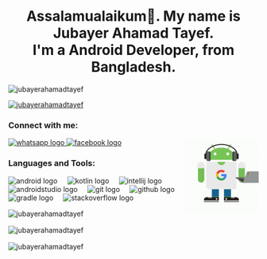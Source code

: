 <h1 align="center">
  Assalamualaikum🫡. My name is Jubayer Ahamad Tayef.
  </br>
  I'm a Android Developer, from Bangladesh.
</h1>

<p align="start"> <img src="https://komarev.com/ghpvc/?username=jubayerahamadtayef&label=Profile%20views&theme=light&style=flat&hide_border=false" alt="jubayerahamadtayef" /> </p>

<p align="left"> <a href="https://github.com/ryo-ma/github-profile-trophy"><img src="https://github-profile-trophy.vercel.app/?username=jubayerahamadtayef" alt="jubayerahamadtayef" /></a> </p>

<h3 align="left">Connect with me:</h3>
<div align="left">
  <a href="https://wa.me/+8801891484760" target="_blank">
    <img src="https://raw.githubusercontent.com/maurodesouza/profile-readme-generator/master/src/assets/icons/social/whatsapp/default.svg" width="62" height="50" alt="whatsapp logo"  />
  </a>

<img align="right" height="150" src="https://raw.githubusercontent.com/sergio11/sergio11/master/images/android_developer.gif" />

  <a href="https://www.facebook.com/jubayerahmadtayef?mibextid=ZbWKwL" target="_blank">
    <img src="https://raw.githubusercontent.com/maurodesouza/profile-readme-generator/master/src/assets/icons/social/facebook/default.svg" width="62" height="50" alt="facebook logo"  />
  </a>
</div>

<h3 align="left">Languages and Tools:</h3>
<div align="left">
  <img src="https://cdn.simpleicons.org/android/3DDC84" height="50" alt="android logo"  />
  <img width="12" />
  <img src="https://cdn.jsdelivr.net/gh/devicons/devicon/icons/kotlin/kotlin-original.svg" height="50" alt="kotlin logo"  />
  <img width="12" />
  <img src="https://cdn.jsdelivr.net/gh/devicons/devicon/icons/intellij/intellij-original.svg" height="50" alt="intellij logo"  />
  <img width="12" />
  <img src="https://cdn.simpleicons.org/androidstudio/3DDC84" height="50" alt="androidstudio logo"  />
  <img width="12" />
  <img src="https://skillicons.dev/icons?i=git" height="50" alt="git logo"  />
  <img width="12" />
  <img src="https://skillicons.dev/icons?i=github" height="50" alt="github logo"  />
  <img width="12" />
  <img src="https://skillicons.dev/icons?i=gradle" height="50" alt="gradle logo"  />
  <img width="12" />
  <img src="https://skillicons.dev/icons?i=stackoverflow" height="50" alt="stackoverflow logo"  />
</div>
<div align="start">
<p><img align="center" src="https://github-readme-stats.vercel.app/api/top-langs?username=jubayerahamadtayef&show_icons=true&locale=en&layout=compact&theme=highcontrast&hide_border=false"alt="jubayerahamadtayef" /></p>

<p><img align="center" src="https://github-readme-stats.vercel.app/api?username=jubayerahamadtayef&show_icons=true&locale=en&hide_border=false&theme=highcontrast" alt="jubayerahamadtayef" /></p>

<p><img align="center" src="https://github-readme-streak-stats.herokuapp.com/?user=jubayerahamadtayef&hide_border=false&theme=highcontrast" alt="jubayerahamadtayef" /></p>
</div>
